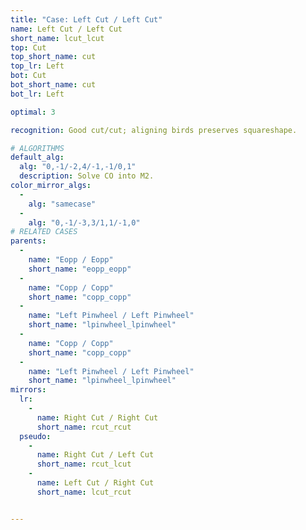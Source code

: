 ```yaml
---
title: "Case: Left Cut / Left Cut"
name: Left Cut / Left Cut
short_name: lcut_lcut
top: Cut
top_short_name: cut
top_lr: Left
bot: Cut
bot_short_name: cut
bot_lr: Left

optimal: 3

recognition: Good cut/cut; aligning birds preserves squareshape.

# ALGORITHMS
default_alg:
  alg: "0,-1/-2,4/-1,-1/0,1"
  description: Solve CO into M2.
color_mirror_algs:
  -
    alg: "samecase"
  -
    alg: "0,-1/-3,3/1,1/-1,0"
# RELATED CASES
parents:
  -
    name: "Eopp / Eopp"
    short_name: "eopp_eopp"
  -
    name: "Copp / Copp"
    short_name: "copp_copp"
  -
    name: "Left Pinwheel / Left Pinwheel"
    short_name: "lpinwheel_lpinwheel"
  -
    name: "Copp / Copp"
    short_name: "copp_copp"
  -
    name: "Left Pinwheel / Left Pinwheel"
    short_name: "lpinwheel_lpinwheel"
mirrors:
  lr:
    -
      name: Right Cut / Right Cut
      short_name: rcut_rcut
  pseudo:
    -
      name: Right Cut / Left Cut
      short_name: rcut_lcut
    -
      name: Left Cut / Right Cut
      short_name: lcut_rcut


---
```


